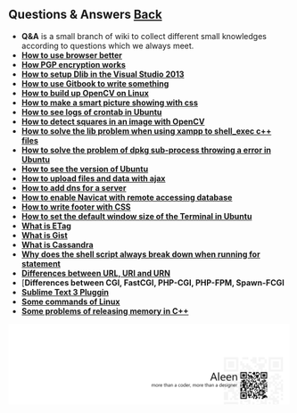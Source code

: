 ## Questions & Answers	[Back](./../README.md)

- **Q&A** is a small branch of wiki to collect different small knowledges according to questions which we always meet.
- [**How to use browser better**](./better_browser.md)
- [**How PGP encryption works**](./pgp.md)
- [**How to setup Dlib in the Visual Studio 2013**](./dlib.md)
- [**How to use Gitbook to write something**](./gitbook.md)
- [**How to build up OpenCV on Linux**](./opencvonlinux.md)
- [**How to make a smart picture showing with css**](./smartPic.md)
- [**How to see logs of crontab in Ubuntu**](./crontablog.md)
- [**How to detect squares in an image with OpenCV**](./detectSquares.md)
- [**How to solve the lib problem when using xampp to shell_exec c++ files**](./xamppcpp.md)
- [**How to solve the problem of dpkg sub-process throwing a error in Ubuntu**](./dpkg.md)
- [**How to see the version of Ubuntu**](./ubuntuversion.md)
- [**How to upload files and data with ajax**](./uploadwithajax.md)
- [**How to add dns for a server**](./adddns.md)
- [**How to enable Navicat with remote accessing database**](./navicateremoteaccess.md)
- [**How to write footer with CSS**](./footercss.md)
- [**How to set the default window size of the Terminal in Ubuntu**](./defaultwindowsize.md)
- [**What is ETag**](./etag.md)
- [**What is Gist**](./gist.md)
- [**What is Cassandra**](./cassandra.md)
- [**Why does the shell script always break down when running for statement**](./shellfor.md)
- [**Differences between URL, URI and URN**](./url_uri.md)
- [**Differences between CGI, FastCGI, PHP-CGI, PHP-FPM, Spawn-FCGI**
- [**Sublime Text 3 Pluggin**](./sublimepluggin.md)
- [**Some commands of Linux**](./linuxcommands.md)
- [**Some problems of releasing memory in C++**](./cppreleasing.md)

<a href="http://aleen42.github.io/" target="_blank" ><img src="./../pic/tail.gif"></a>

